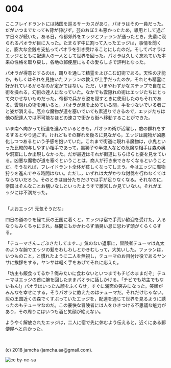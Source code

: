 # 004

ここフレイドラントには諸国を巡るサーカスがあり，パオラはその一員だった。だがいつまでたっても背が伸びず，芸のおぼえも悪かったため，雑用として過ごす日々が続いた。ある日，帝都郊外をエッジとファランが通ったとき，先輩に殴られるパオラが目に入った。たまらず中に割って入ったエッジは，事情を聞くと，膨大な金銭を支払ってパオラを引き受けることにしたのだ。そしてパオラはエッジとともに配達人の一人として世界を回った。パオラは久しく忘れていた本来の性格を取り戻し，各地の郵便屋にもその愛らしさで評判となった。  

パオラが得意とするのは，踊りを通して精霊をよびこむ幻術である。天性の才能か，もしくはそれを見抜いたファランの教えが上手だったのか，それとも精霊に好かれているからなのか定かではない。ただ，いまやわずかなステップで自在に術を操れる，幻術の達人になっていた。なかでも雲隠れの術はエッジたちにとって欠かせないものだった。帝都で兵から姿を隠すときに使用したのもそれである。雲隠れの術を用いると，パオラが息を止めている間，手をつないでいる者ごと姿が消える。厄介な魔物が道を塞いでいても素通りできるので，エッジたちは他の配達人では不可能なほどの速さで街から街へ移動することができた。  

いま南へ向かって街道を進んでいるときも，パオラの術が活躍し，敵の群れをするするとやり過ごす。けれどもその群れを後ろに見ながら，エッジは魔物が凶悪化しつつあるという予感を抱いていた。これまで街道に現れる魔物は，小鬼といった比較的与しやすい相手であって，黒獅子や半鬼人などの危険な相手は森の奥や洞窟にしか出現しなかった。だが最近はそれが街道にちらほらと姿を見せている。凶悪な魔物が道を塞ぐということは，商人が行き来できなくなるということだ。そうなれば，フレイドラント全体が貧しくなってしまう。今はエッジに魔物狩りを進んでやる時間はない。ただし，いずれは大がかりな討伐を行わなくてはならないだろう。そのときは自分たちだけでは手が足りなくなる。それなのに，帝国はそんなことお構いなしといったようすで離宮しか見ていない。それがエッジには不満だった。  

<br>  
「よおエッジ! 元気そうだな」  

四日の道のりを経て灰の王国に着くと，エッジは宿で手荒い歓迎を受けた。入るなりもみくちゃにされ，昼間にもかかわらず酒臭い息に思わず頭がくらくらする。  

「テューマさん…ごぶさたしてます…」気のない返事に，冒険者テューマは丸太のような腕でエッジの髪をわしわしとかきむしって，大笑いした。ファランは，いつものこと，と慣れたように二人を無視し，テューマのお目付け役であるヤンサに挨拶をする。ヤンサは軽く手をあげてそれに応えた。  

「坊主も飯食ってるか？俺みたいに食わないといつまでもチビのままだぞ」テューマはエッジの首に腕を回したままパオラに話しかける。「チビでも坊主でもないもん!」パオラはいったん顔をふくらせ，すぐに満面の笑みになった。笑顔がみんなを幸せにする，そうパオラに教えたのはテューマだ。それだけじゃない。灰の王国近くの森でくすぶっていたエッジを，配達を通じて世界を見るように誘ったのもテューマなのだ。この豪快な冒険者には人をひきつける不思議な魅力があり，その周りにはいつも酒と笑顔が絶えない。  

ようやく解放されたエッジは，二人に宿で先に休むよう伝えると，近くにある郵便屋へと向かった。  

<br>  
<br>  
(c) 2018 jamcha (jamcha.aa@gmail.com).  

![cc by-nc-sa](http://i.creativecommons.org/l/by-nc-sa/4.0/88x31.png)
